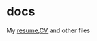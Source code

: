 # docs
My [resume](https://ranitpradhan.github.io/docs/My_Resume.pdf),[CV](https://ranitpradhan.github.io/docs/cv.pdf) and other files  

